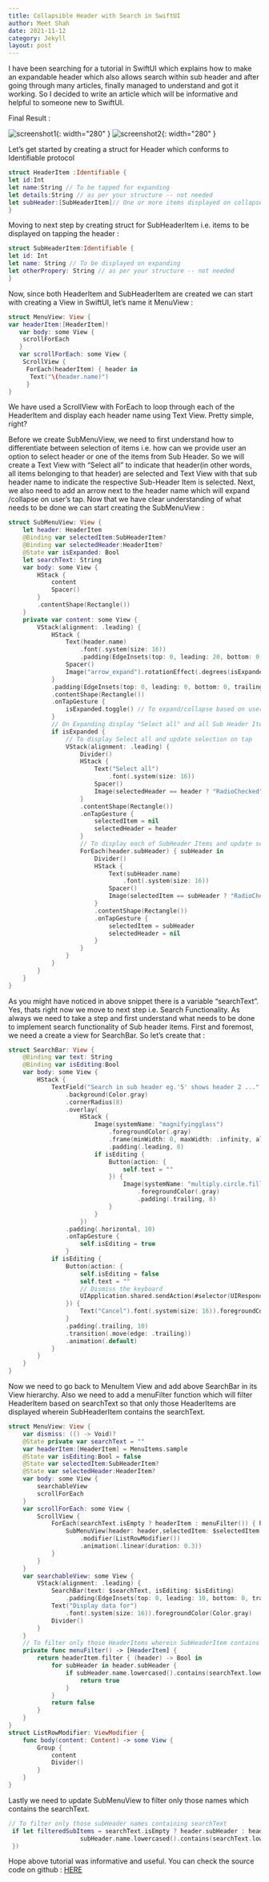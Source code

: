 ```yaml
---
title: Collapsible Header with Search in SwiftUI
author: Meet Shah
date: 2021-11-12
category: Jekyll
layout: post
---
```


I have been searching for a tutorial in SwiftUI which explains how to make an expandable header 
which also allows search within sub header and after going through many articles, 
finally managed to understand and got it working. So I decided to write an article 
which will be informative and helpful to someone new to SwiftUI.

Final Result :

![screenshot1](../../../../assets/collapsibleList.png){: width="280" } ![screenshot2](../../../../assets/collapsibleListSearch.png){: width="280" }

Let’s get started by creating a struct for Header which conforms to Identifiable protocol

```swift
struct HeaderItem :Identifiable {
let id:Int
let name:String // To be tapped for expanding 
let details:String // as per your structure -- not needed
let subHeader:[SubHeaderItem]// One or more items displayed on collapse
}
```

Moving to next step by creating struct for SubHeaderItem i.e. items to be displayed on tapping the header :

```swift
struct SubHeaderItem:Identifiable {
let id: Int
let name: String // To be displayed on expanding
let otherPropery: String // as per your structure -- not needed
}
```

Now, since both HeaderItem and SubHeaderItem are created we can start with creating a View in SwiftUI,
let’s name it MenuView :

```swift
struct MenuView: View {
var headerItem:[HeaderItem]!
   var body: some View {
    scrollForEach
   }
   var scrollForEach: some View {
    ScrollView { 
     ForEach(headerItem) { header in
      Text("\(header.name)")
     }
}
```

We have used a ScrollView with ForEach to loop through each of the HeaderItem and display each header name using Text View. 
Pretty simple, right?

Before we create SubMenuView, we need to first understand how to differentiate between selection of items i.e. 
how can we provide user an option to select header or one of the items from Sub Header. So we will create a 
Text View with “Select all” to indicate that header(in other words, all items belonging to that header) are selected 
and Text View with that sub header name to indicate the respective Sub-Header Item is selected. 
Next, we also need to add an arrow next to the header name which will expand /collapse on user’s tap. 
Now that we have clear understanding of what needs to be done we can start creating the SubMenuView :

```swift
struct SubMenuView: View {
    let header: HeaderItem
    @Binding var selectedItem:SubHeaderItem?
    @Binding var selectedHeader:HeaderItem?
    @State var isExpanded: Bool
    let searchText: String
    var body: some View {
        HStack {
            content
            Spacer()
        }
        .contentShape(Rectangle())
    }
    private var content: some View {
        VStack(alignment: .leading) {
            HStack {
                Text(header.name)
                    .font(.system(size: 16))
                    .padding(EdgeInsets(top: 0, leading: 20, bottom: 0, trailing: 0))
                Spacer()
                Image("arrow_expand").rotationEffect(.degrees(isExpanded ? 90 : 270))
            }
            .padding(EdgeInsets(top: 0, leading: 0, bottom: 0, trailing: 0))
            .contentShape(Rectangle())
            .onTapGesture {
                isExpanded.toggle() // To expand/collapse based on user's tap
            }
            // On Expanding display "Select all" and all Sub Header Items
            if isExpanded {
                // To display Select all and update selection on tap
                VStack(alignment: .leading) {
                    Divider()
                    HStack {
                        Text("Select all")
                            .font(.system(size: 16))
                        Spacer()
                        Image(selectedHeader == header ? "RadioChecked" : "RadioUnchecked")
                    }
                    .contentShape(Rectangle())
                    .onTapGesture {
                        selectedItem = nil
                        selectedHeader = header
                    }
                    // To display each of SubHeader Items and update selection on tap
                    ForEach(header.subHeader) { subHeader in
                        Divider()
                        HStack {
                            Text(subHeader.name)
                                .font(.system(size: 16))
                            Spacer()
                            Image(selectedItem == subHeader ? "RadioChecked" : "RadioUnchecked")
                        }
                        .contentShape(Rectangle())
                        .onTapGesture {
                            selectedItem = subHeader
                            selectedHeader = nil
                        }
                    }
                }
            }
        }
    }
}
```

As you might have noticed in above snippet there is a variable “searchText”. Yes, thats right now we move to next step i.e. Search Functionality.
As always we need to take a step and first understand what needs to be done to implement search functionality of Sub header items. 
First and foremost, we need a create a view for SearchBar. So let’s create that :

```swift
struct SearchBar: View {
    @Binding var text: String
    @Binding var isEditing:Bool
    var body: some View {
        HStack {
            TextField("Search in sub header eg.'5' shows header 2 ...", text: $text)
                .background(Color.gray)
                .cornerRadius(8)
                .overlay(
                    HStack {
                        Image(systemName: "magnifyingglass")
                            .foregroundColor(.gray)
                            .frame(minWidth: 0, maxWidth: .infinity, alignment: .leading)
                            .padding(.leading, 8)
                        if isEditing {
                            Button(action: {
                                self.text = ""
                            }) {
                                Image(systemName: "multiply.circle.fill")
                                    .foregroundColor(.gray)
                                    .padding(.trailing, 8)
                            }
                        }
                    })
                .padding(.horizontal, 10)
                .onTapGesture {
                    self.isEditing = true
                }
            if isEditing {
                Button(action: {
                    self.isEditing = false
                    self.text = ""
                    // Dismiss the keyboard
                    UIApplication.shared.sendAction(#selector(UIResponder.resignFirstResponder), to: nil, from: nil, for: nil)
                }) {
                    Text("Cancel").font(.system(size: 16)).foregroundColor(Color.primary)
                }
                .padding(.trailing, 10)
                .transition(.move(edge: .trailing))
                .animation(.default)
            }
        }
    }
}
```

Now we need to go back to MenuItem View and add above SearchBar in its View hierarchy. Also we need to add 
a menuFilter function which will filter HeaderItem based on searchText so that only those HeaderItems are displayed 
wherein SubHeaderItem contains the searchText.

```swift
struct MenuView: View {
    var dismiss: (() -> Void)?
    @State private var searchText = ""
    var headerItem:[HeaderItem] = MenuItems.sample
    @State var isEditing:Bool = false
    @State var selectedItem:SubHeaderItem?
    @State var selectedHeader:HeaderItem?
    var body: some View {
        searchableView
        scrollForEach
    }
    var scrollForEach: some View {
        ScrollView {
            ForEach(searchText.isEmpty ? headerItem : menuFilter()) { header in
                SubMenuView(header: header,selectedItem: $selectedItem, selectedHeader: $selectedHeader,isExpanded: false, searchText: searchText)
                    .modifier(ListRowModifier())
                    .animation(.linear(duration: 0.3))
            }
        }
    }
    var searchableView: some View {
        VStack(alignment: .leading) {
            SearchBar(text: $searchText, isEditing: $isEditing)
                .padding(EdgeInsets(top: 0, leading: 10, bottom: 0, trailing: 10))
            Text("Display data for")
                .font(.system(size: 16)).foregroundColor(Color.gray)
            Divider()
        }
    }
    // To filter only those HeaderItems wherein SubHeaderItem contains the searchText
    private func menuFilter() -> [HeaderItem] {
        return headerItem.filter { (header) -> Bool in
            for subHeader in header.subHeader {
                if subHeader.name.lowercased().contains(searchText.lowercased()) {
                    return true
                }
            }
            return false
        }
    }
}
struct ListRowModifier: ViewModifier {
    func body(content: Content) -> some View {
        Group {
            content
            Divider()
        }
    }
}
```
Lastly we need to update SubMenuView to filter only those names which contains the searchText.

```swift
// To filter only those subHeader names containing searchText
 if let filteredSubItems = searchText.isEmpty ? header.subHeader : header.subHeader.filter({ (subHeader) -> Bool in
                    subHeader.name.lowercased().contains(searchText.lowercased())
 })
```

Hope above tutorial was informative and useful. You can check the source code on github : [HERE](https://github.com/iameetshah/ExpandableScrollViewWithSearch)

